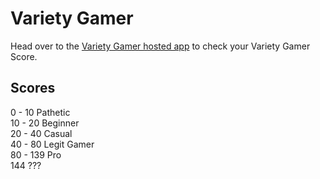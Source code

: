# Variety Gamer

Head over to the [Variety Gamer hosted app](https://julianmcdonald.github.io/variety-gamer/) to check your Variety Gamer Score.

## Scores

0 - 10 Pathetic  
10 - 20 Beginner  
20 - 40 Casual  
40 - 80 Legit Gamer  
80 - 139 Pro  
144 ???
